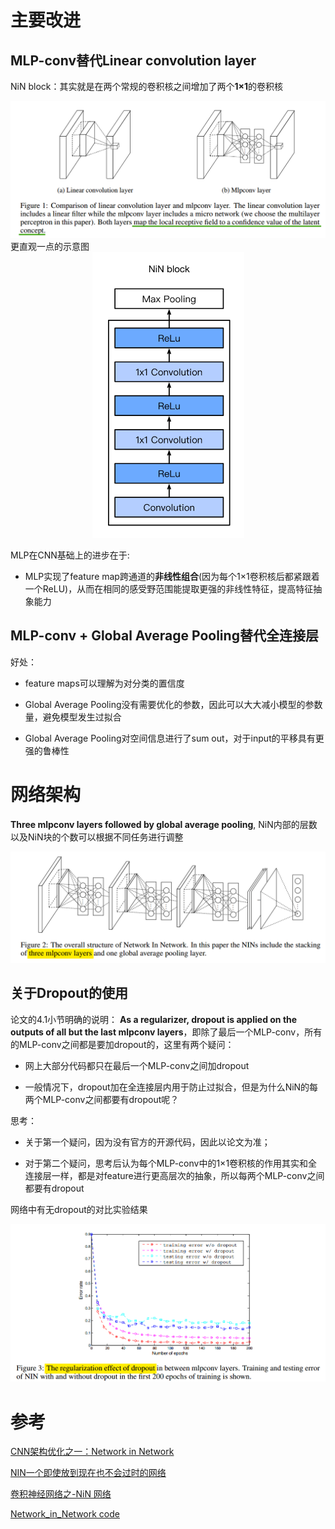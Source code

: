 # 主要改进
## MLP-conv替代Linear convolution layer
NiN block：其实就是在两个常规的卷积核之间增加了两个**1×1**的卷积核
<div align=center>
<img src="figures/fig0.png">
</div>
更直观一点的示意图
<div align=center>
<img src="figures/fig1.png">
</div>

MLP在CNN基础上的进步在于:

* MLP实现了feature map跨通道的**非线性组合**(因为每个1×1卷积核后都紧跟着一个ReLU)，从而在相同的感受野范围能提取更强的非线性特征，提高特征抽象能力


## MLP-conv + Global Average Pooling替代全连接层
好处：
* feature maps可以理解为对分类的置信度

* Global Average Pooling没有需要优化的参数，因此可以大大减小模型的参数量，避免模型发生过拟合

* Global Average Pooling对空间信息进行了sum out，对于input的平移具有更强的鲁棒性

# 网络架构
**Three mlpconv layers followed by global average pooling**, NiN内部的层数以及NiN块的个数可以根据不同任务进行调整

<div align=center>
<img src="figures/fig2.png">
</div>

## 关于Dropout的使用
论文的4.1小节明确的说明： **As a regularizer, dropout is applied on the outputs of all
but the last mlpconv layers**，即除了最后一个MLP-conv，所有的MLP-conv之间都是要加dropout的，这里有两个疑问：

* 网上大部分代码都只在最后一个MLP-conv之间加dropout

* 一般情况下，dropout加在全连接层内用于防止过拟合，但是为什么NiN的每两个MLP-conv之间都要有dropout呢？

思考：
* 关于第一个疑问，因为没有官方的开源代码，因此以论文为准；

* 对于第二个疑问，思考后认为每个MLP-conv中的1×1卷积核的作用其实和全连接层一样，都是对feature进行更高层次的抽象，所以每两个MLP-conv之间都要有dropout

网络中有无dropout的对比实验结果
<div align=center>
<img src="figures/fig3.png">
</div>

# 参考
[CNN架构优化之一：Network in Network](https://zhuanlan.zhihu.com/p/31199400)

[NIN一个即使放到现在也不会过时的网络](https://zhuanlan.zhihu.com/p/337035992)

[卷积神经网络之-NiN 网络](https://zhuanlan.zhihu.com/p/100970567)

[Network_in_Network code](https://github.com/vipul2001/Modern-CNNs-Implementation/tree/master/Network_in_Network)
